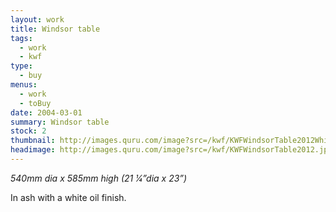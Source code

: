 ```yaml
---
layout: work
title: Windsor table
tags:
  - work
  - kwf
type: 
  - buy
menus: 
  - work 
  - toBuy
date: 2004-03-01
summary: Windsor table
stock: 2
thumbnail: http://images.quru.com/image?src=/kwf/KWFWindsorTable2012White.jpg&width=175&height=175&fill=auto&fill=%23ffffff&format=jpg&strip=1
headimage: http://images.quru.com/image?src=/kwf/KWFWindsorTable2012.jpg&height=480&strip=1 
---
```

_540mm dia x 585mm high (21 1⁄4”dia x 23”)_

In ash with a white oil finish.
